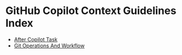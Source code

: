 # GitHub Copilot Context Guidelines Index

- [After Copilot Task](./instructions/after-copilot-task.instructions.md)
- [Git Operations And Workflow](./instructions/git-operations-and-workflow.instructions.md)